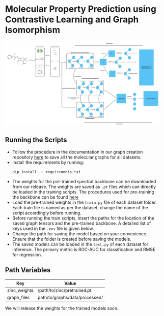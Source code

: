 # Molecular Property Prediction using Contrastive Learning and Graph Isomorphism

![Architecture](Assets/architecture.png)

## Running the Scripts
- Follow the procedure in the documentation in our graph creation repository <a href="https://github.com/Deceptrax123/Molecular-Graph-Featuriser">here</a> to save all the molecular graphs for all datasets.
- Install the requirements by running: 
  ```sh
  pip install -r requirements.txt
  ```
- The weights for the pre-trained spectral backbone can be downloaded from our release. The weights are saved as ```.pt``` files which can directly be loaded in the training scripts. The procedures used for pre-training the backbone can be found <a href="https://github.com/Deceptrax123/Molecular-Graph-Representation-Learning-through-Adversarial-Training">here</a>
- Load the pre-trained weights in the ```train.py``` file of each dataset folder. Each train file is named as per the dataset, change the name of the script accordingly before running.
- Before running the train scripts, insert the paths for the location of the saved graph tensors and the pre-trained backbone. A detailed list of keys used in the ```.env``` file is given below. 
- Change the path for saving the model based on your convenience. Ensure that the folder is created before saving the models.
- The saved models can be loaded in the ```test.py``` of each dataset for inference. The primary metric is ROC-AUC for classification and RMSE for regression.

## Path Variables
|Key|Value|
|---|------|
|zinc_weights|/path/to/zinc/pretrained.pt|
|graph_files|path/to/graphs/data/processed/|

We will release the weights for the trained models soon. 
